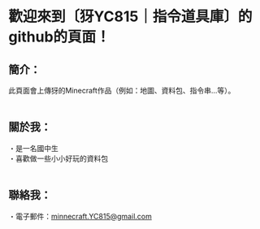 # 歡迎來到〔犽YC815｜指令道具庫〕的github的頁面！

## <b>簡介</b>：
此頁面會上傳犽的Minecraft作品（例如：地圖、資料包、指令串...等）。<br><br>


## <b>關於我</b>：
・是一名國中生<br>
・喜歡做一些小小好玩的資料包<br><br>


## <b>聯絡我</b>：
・電子郵件：minnecraft.YC815@gmail.com
